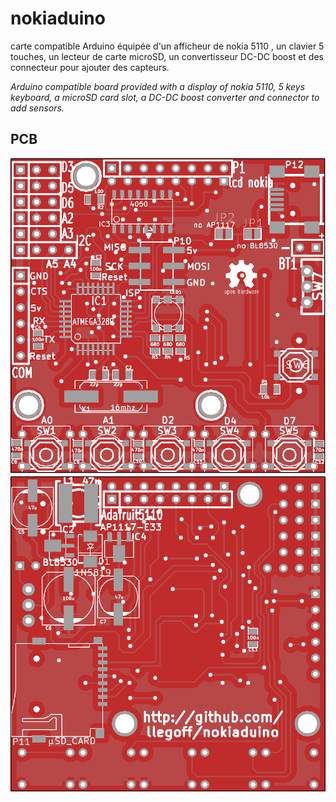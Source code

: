 nokiaduino
==========
carte compatible Arduino équipée d'un afficheur de nokia 5110 , 
un clavier 5 touches, un lecteur de carte microSD, un convertisseur DC-DC boost
et des connecteur pour ajouter des capteurs.

*Arduino compatible board provided with a display of nokia 5110,
5 keys keyboard, a microSD card slot, a DC-DC boost converter
and connector to add sensors.*

PCB
---
![Top](images/top.png)
![Bottom](images/bottom.png)
